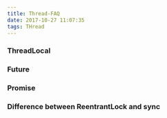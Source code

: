 ```yaml
---
title: Thread-FAQ
date: 2017-10-27 11:07:35
tags: THread
---
```


### ThreadLocal


### Future


### Promise

### Difference between ReentrantLock and sync